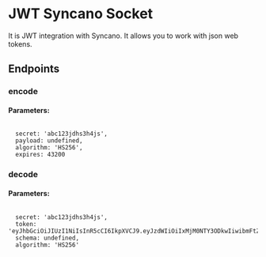 # JWT Syncano Socket

It is JWT integration with Syncano. It allows you to work with json web tokens.

## Endpoints

### encode

#### Parameters:
```

  secret: 'abc123jdhs3h4js',
  payload: undefined,
  algorithm: 'HS256',
  expires: 43200
```


### decode

#### Parameters:
```

  secret: 'abc123jdhs3h4js',
  token: 'eyJhbGciOiJIUzI1NiIsInR5cCI6IkpXVCJ9.eyJzdWIiOiIxMjM0NTY3ODkwIiwibmFtZSI6IkpvaG4gRG9lIiwiYWRtaW4iOnRydWV9.TJVA95OrM7E2cBab30RMHrHDcEfxjoYZgeFONFh7HgQ',
  schema: undefined,
  algorithm: 'HS256'
```

